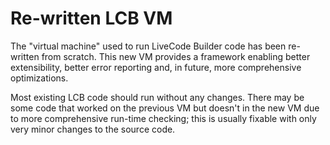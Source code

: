 # Re-written LCB VM

The "virtual machine" used to run LiveCode Builder code has been re-written
from scratch. This new VM provides a framework enabling better extensibility,
better error reporting and, in future, more comprehensive optimizations.

Most existing LCB code should run without any changes. There may be some code
that worked on the previous VM but doesn't in the new VM due to more
comprehensive run-time checking; this is usually fixable with only very minor
changes to the source code.
